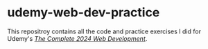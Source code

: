 # udemy-web-dev-practice
This repositroy contains all the code and practice exercises I did for Udemy's [_The Complete 2024 Web Development_](https://www.udemy.com/course/the-complete-web-development-bootcamp/?couponCode=OPPPOT42722). 
